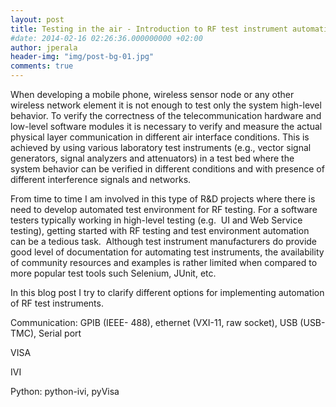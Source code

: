```yaml
---
layout: post
title: Testing in the air - Introduction to RF test instrument automation
#date: 2014-02-16 02:26:36.000000000 +02:00
author: jperala
header-img: "img/post-bg-01.jpg"
comments: true
---
```

<p>When developing a mobile phone, wireless sensor node or any other wireless network element it is not enough to test only the system high-level behavior. To verify the correctness of the telecommunication hardware and low-level software modules it is necessary to verify and measure the actual physical layer communication in different air interface conditions. This is achieved by using various laboratory test instruments (e.g., vector signal generators, signal analyzers and attenuators) in a test bed where the system behavior can be verified in different conditions and with presence of different interference signals and networks.</p>
<p>From time to time I am involved in this type of R&amp;D projects where there is need to develop automated test environment for RF testing. For a software testers typically working in high-level testing (e.g.  UI and Web Service testing), getting started with RF testing and test environment automation can be a tedious task.  Although test instrument manufacturers do provide good level of documentation for automating test instruments, the availability of community resources and examples is rather limited when compared to more popular test tools such Selenium, JUnit, etc.</p>
<p>In this blog post I try to clarify different options for implementing automation of RF test instruments.</p>
<p>Communication: GPIB (IEEE- 488), ethernet (VXI-11, raw socket), USB (USB-TMC), Serial port</p>
<p>VISA</p>
<p>IVI</p>
<p>Python: python-ivi, pyVisa</p>
